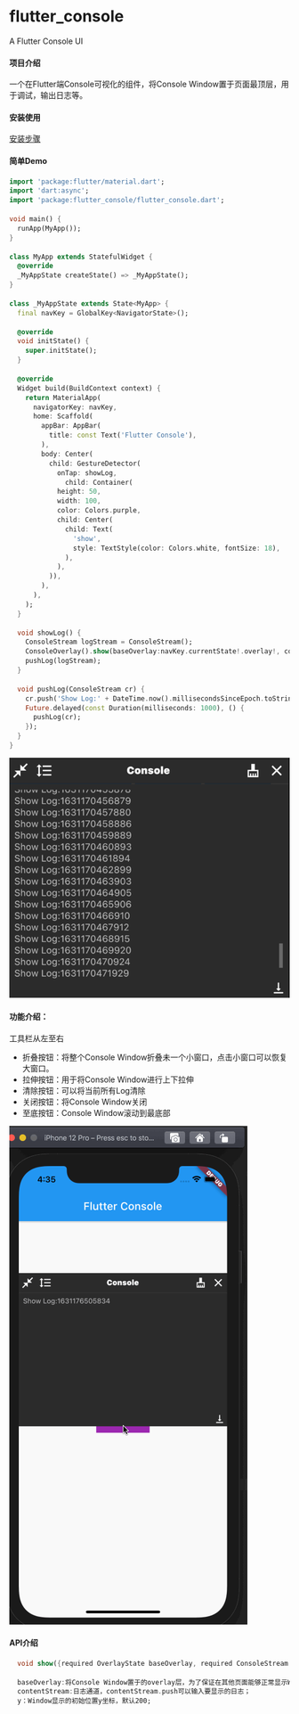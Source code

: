 # flutter_console

A Flutter Console UI

#### 项目介绍

一个在Flutter端Console可视化的组件，将Console Window置于页面最顶层，用于调试，输出日志等。

#### 安装使用

[安装步骤](https://pub.dev/packages/flutter_console/install)

#### 简单Demo

```dart
import 'package:flutter/material.dart';
import 'dart:async';
import 'package:flutter_console/flutter_console.dart';

void main() {
  runApp(MyApp());
}

class MyApp extends StatefulWidget {
  @override
  _MyAppState createState() => _MyAppState();
}

class _MyAppState extends State<MyApp> {
  final navKey = GlobalKey<NavigatorState>();

  @override
  void initState() {
    super.initState();
  }

  @override
  Widget build(BuildContext context) {
    return MaterialApp(
      navigatorKey: navKey,
      home: Scaffold(
        appBar: AppBar(
          title: const Text('Flutter Console'),
        ),
        body: Center(
          child: GestureDetector(
            onTap: showLog,
              child: Container(
            height: 50,
            width: 100,
            color: Colors.purple,
            child: Center(
              child: Text(
                'show',
                style: TextStyle(color: Colors.white, fontSize: 18),
              ),
            ),
          )),
        ),
      ),
    );
  }

  void showLog() {
    ConsoleStream logStream = ConsoleStream();
    ConsoleOverlay().show(baseOverlay:navKey.currentState!.overlay!, contentStream: logStream, y: 300,);
    pushLog(logStream);
  }

  void pushLog(ConsoleStream cr) {
    cr.push('Show Log:' + DateTime.now().millisecondsSinceEpoch.toString());
    Future.delayed(const Duration(milliseconds: 1000), () {
      pushLog(cr);
    });
  }
}

```

![img](https://github.com/helloted/flutter_console/blob/main/images/window.png)

#### 功能介绍：

工具栏从左至右

- 折叠按钮：将整个Console Window折叠未一个小窗口，点击小窗口可以恢复大窗口。
- 拉伸按钮：用于将Console Window进行上下拉伸
- 清除按钮：可以将当前所有Log清除
- 关闭按钮：将Console Window关闭
- 至底按钮：Console Window滚动到最底部

![img](https://github.com/helloted/flutter_console/blob/main/images/demo.gif)

#### API介绍

```dart
  void show({required OverlayState baseOverlay, required ConsoleStream contentStream, double y = 200}) {}
  
  baseOverlay:将Console Window置于的overlay层，为了保证在其他页面能够正常显示Window，建议使用navigator的overlay；
  contentStream:日志通道，contentStream.push可以输入要显示的日志；
  y：Window显示的初始位置y坐标，默认200;
```

